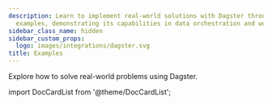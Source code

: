 ```yaml
---
description: Learn to implement real-world solutions with Dagster through practical
  examples, demonstrating its capabilities in data orchestration and workflow management.
sidebar_class_name: hidden
sidebar_custom_props:
  logo: images/integrations/dagster.svg
title: Examples
---
```


Explore how to solve real-world problems using Dagster.

import DocCardList from '@theme/DocCardList';

<DocCardList />
